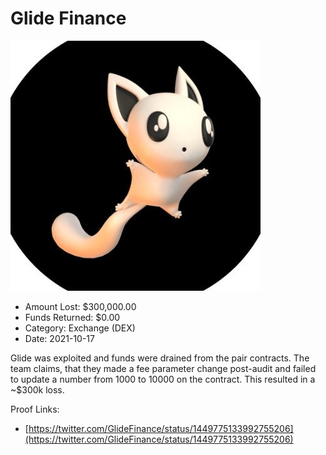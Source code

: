 # Glide Finance
![Glide Finance](/rektimages/Glide-Finance.png)
- Amount Lost: $300,000.00
- Funds Returned: $0.00
- Category: Exchange (DEX)
- Date: 2021-10-17

Glide was exploited and funds were drained from the pair contracts. The team claims, that they made a fee parameter change post-audit and failed to update a number from 1000 to 10000 on the contract. This resulted in a ~$300k loss.


Proof Links:
- [https://twitter.com/GlideFinance/status/1449775133992755206](https://twitter.com/GlideFinance/status/1449775133992755206)


